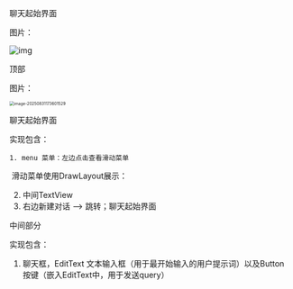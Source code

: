 聊天起始界面

图片：

![img](https://cdn.nlark.com/yuque/0/2025/png/50254041/1756295418582-3332bb2e-1f0a-4af5-a790-437d3d8f19c6.png)



顶部

图片：

<img src="C:\Users\ZggYii\AppData\Roaming\Typora\typora-user-images\image-20250831173601529.png" alt="image-20250831173601529" style="zoom:50%;" />



聊天起始界面

实现包含：

 	1. menu 菜单：左边点击查看滑动菜单

​	滑动菜单使用DrawLayout展示：

2. 中间TextView
3. 右边新建对话 --> 跳转；聊天起始界面



中间部分

实现包含：

1. 聊天框，EditText 文本输入框（用于最开始输入的用户提示词）以及Button 按键（嵌入EditText中，用于发送query）
